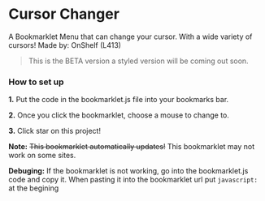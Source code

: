 # Cursor Changer
A Bookmarklet Menu that can change your cursor. With a wide variety of cursors! Made by: OnShelf (L413)
> This is the BETA version a styled version will be coming out soon.
### How to set up
<b>1.</b> Put the code in the bookmarklet.js file into your bookmarks bar.

<b>2.</b> Once you click the bookmarklet, choose a mouse to change to. 

<b>3.</b> Click star on this project!

<b>Note:</b> ~~This bookmarklet automatically updates!~~ This bookmarklet may not work on some sites.

<b>Debuging:</b> If the bookmarklet is not working, go into the bookmarklet.js code and copy it. When pasting it into the bookmarklet url put ```javascript:``` at the begining
